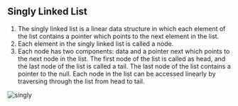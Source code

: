 ## Singly Linked List

1. The singly linked list is a linear data structure in which each element of the list contains a pointer which points to the next element in the list.
2. Each element in the singly linked list is called a node. 
3. Each node has two components: data and a pointer next which points to the next node in the list. The first node of the list is called as head, and the last node of the list is called a tail. The last node of the list contains a pointer to the null. Each node in the list can be accessed linearly by traversing through the list from head to tail.

![singly](https://static.javatpoint.com/corebasic/programs/images/java-program-to-create-and-display-a-singly-linked-list.png)